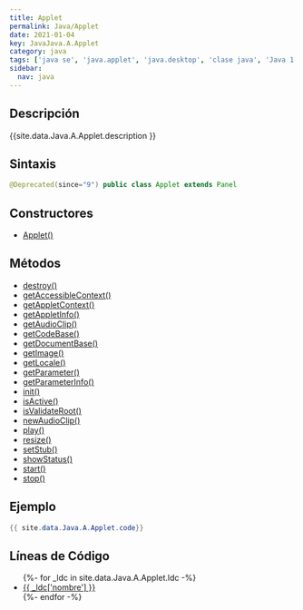 ```yaml
---
title: Applet
permalink: Java/Applet
date: 2021-01-04
key: JavaJava.A.Applet
category: java
tags: ['java se', 'java.applet', 'java.desktop', 'clase java', 'Java 1.0']
sidebar: 
  nav: java
---
```


## Descripción
{{site.data.Java.A.Applet.description }}

## Sintaxis
~~~java
@Deprecated(since="9") public class Applet extends Panel
~~~

## Constructores
* [Applet()](/Java/Applet/Applet/)

## Métodos
* [destroy()](/Java/Applet/destroy)
* [getAccessibleContext()](/Java/Applet/getAccessibleContext)
* [getAppletContext()](/Java/Applet/getAppletContext)
* [getAppletInfo()](/Java/Applet/getAppletInfo)
* [getAudioClip()](/Java/Applet/getAudioClip)
* [getCodeBase()](/Java/Applet/getCodeBase)
* [getDocumentBase()](/Java/Applet/getDocumentBase)
* [getImage()](/Java/Applet/getImage)
* [getLocale()](/Java/Applet/getLocale)
* [getParameter()](/Java/Applet/getParameter)
* [getParameterInfo()](/Java/Applet/getParameterInfo)
* [init()](/Java/Applet/init)
* [isActive()](/Java/Applet/isActive)
* [isValidateRoot()](/Java/Applet/isValidateRoot)
* [newAudioClip()](/Java/Applet/newAudioClip)
* [play()](/Java/Applet/play)
* [resize()](/Java/Applet/resize)
* [setStub()](/Java/Applet/setStub)
* [showStatus()](/Java/Applet/showStatus)
* [start()](/Java/Applet/start)
* [stop()](/Java/Applet/stop)

## Ejemplo
~~~java
{{ site.data.Java.A.Applet.code}}
~~~

## Líneas de Código
<ul>
{%- for _ldc in site.data.Java.A.Applet.ldc -%}
   <li>
       <a href="{{_ldc['url'] }}">{{ _ldc['nombre'] }}</a>
   </li>
{%- endfor -%}
</ul>
